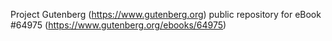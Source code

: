 Project Gutenberg (https://www.gutenberg.org) public repository for
eBook #64975 (https://www.gutenberg.org/ebooks/64975)
